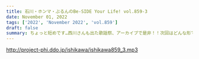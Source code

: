 ```yaml
---
title: 石川・ホンマ・ぶるんのBe-SIDE Your Life! vol.859-3
date: November 01, 2022
tags: ['2022', 'November 2022', 'vol.859']
draft: false
summary: ちょっと短めです…西川さんも出た歌謡祭、アーカイブで是非！！次回はどんな形で収録するのか…お楽しみに。
---
```


http://project-phi.ddo.jp/ishikawa/ishikawa859_3.mp3
